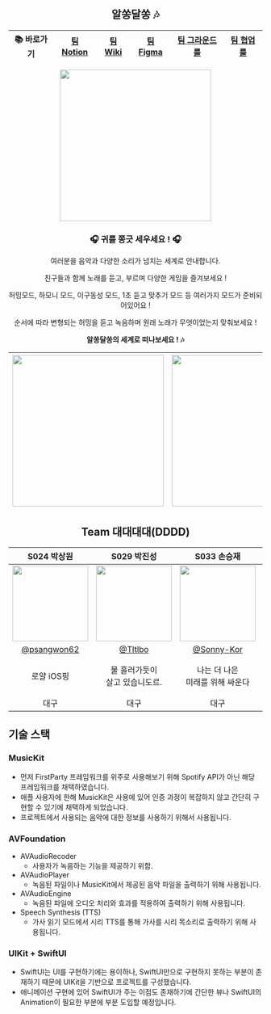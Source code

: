 
<div align="center">
  
## 알쏭달쏭 🎶
  
|📚 바로가기|[팀 Notion](https://mature-browser-f84.notion.site/12ee7c2fd62b80c196a2eef239b0b884?pvs=4)|[팀 Wiki](https://github.com/boostcampwm-2024/iOS07-alsongDalsong/wiki)|[팀 Figma](https://www.figma.com/design/Pv9SVfpYLjeRE00yMT4OF1/%EA%B0%88%ED%8B%B1%ED%8F%B0?node-id=0-1&t=eTWR2a895ooGgznA-1)|[팀 그라운드 룰](https://github.com/boostcampwm-2024/iOS07-boostproject/wiki/%EA%B7%B8%EB%9D%BC%EC%9A%B4%EB%93%9C-%EB%A3%B0)|[팀 협업 룰](https://mature-browser-f84.notion.site/12de7c2fd62b8077bd98da954a08c472?pvs=4)|
|:-:|:-:|:-:|:-:|:-:|:-:|
<img width=300 src="https://github.com/user-attachments/assets/ccbffd92-b2a7-495c-9681-23d5280281f2">

### **🎧 귀를 쫑긋 세우세요 ! 🎧** 

여러분을 음악과 다양한 소리가 넘치는 세계로 안내합니다. 

친구들과 함께 노래를 듣고, 부르며 다양한 게임을 즐겨보세요 ! 

허밍모드, 하모니 모드, 이구동성 모드, 1초 듣고 맞추기 모드 등 여러가지 모드가 준비되어있어요 ! 

순서에 따라 변형되는 허밍을 듣고 녹음하며 원래 노래가 무엇이었는지 맞춰보세요 ! 

**알쏭달쏭의 세계로 떠나보세요 ! 🎶** 
</div>

|<img width=300 src="https://github.com/user-attachments/assets/5d6e9355-7738-4361-92cd-824ad6d6b470"> | <img width=300 src="https://github.com/user-attachments/assets/a12d8c07-2e50-460c-b5b1-e686e00a3cf2">| <img width=300 src="https://github.com/user-attachments/assets/41b05c64-06e6-4559-8cf1-4d302f1e4ad5">|
|:-:|:-:|:-:|
<div align="center">
  
## Team 대대대대(DDDD)
|S024 박상원|S029 박진성|S033 손승재|S050 이민하|
|:-:|:-:|:-:|:-:|
|<img src="https://github.com/user-attachments/assets/1ea87e89-64d3-4948-8ae7-40b03802af01" width=150>|<img src="https://github.com/user-attachments/assets/5bc994cc-d56d-472f-b91d-4e545e42bf51" width=150>|<img src="https://github.com/user-attachments/assets/35077735-1bf3-46e5-b086-da1f7f17510b" width=150>|<img src="https://github.com/user-attachments/assets/c7d1b9c7-1b5e-44f8-ba8f-ba6258a8a5fe" width=150>|
|[@psangwon62](https://github.com/psangwon62)|[@Tltlbo](https://github.com/kth1210)|[@Sonny-Kor](https://github.com/Sonny-Kor)|[@moral-life](https://github.com/moral-life)|
|로얄 iOS핑|물 흘러가듯이<br>살고 있습니도르.|나는 더 나은<br>미래를 위해 싸운다|도덕적인 삶을 추구하는<br>개발자 이민하입니다.|
|대구|대구|대구|대전|

</div>



## 기술 스택

### MusicKit

- 먼저 FirstParty 프레임워크를 위주로 사용해보기 위해 Spotify API가 아닌 해당 프레임워크를 채택하였습니다.
- 애플 사용자에 한해 MusicKit은 사용에 있어 인증 과정이 복잡하지 않고 간단히 구현할 수 있기에 채택하게 되었습니다.
- 프로젝트에서 사용되는 음악에 대한 정보를 사용하기 위해서 사용됩니다.

### AVFoundation

- AVAudioRecoder
    - 사용자가 녹음하는 기능을 제공하기 위함.
- AVAudioPlayer
    - 녹음된 파일이나 MusicKit에서 제공된 음악 파일을 출력하기 위해 사용됩니다.
- AVAudioEngine
    - 녹음된 파일에 오디오 처리와 효과를 적용하여 출력하기 위해 사용됩니다.
- Speech Synthesis (TTS)
    - 가사 읽기 모드에서 시리 TTS를 통해 가사를 시리 목소리로 출력하기 위해 사용됩니다.

### UIKit + SwiftUI

- SwiftUI는 UI를 구현하기에는 용이하나, SwiftUI만으로 구현하지 못하는 부분이 존재하기 때문에 UIKit을 기반으로 프로젝트를 구성했습니다.
- 애니메이션 구현에 있어 SwiftUI가 주는 이점도 존재하기에 간단한 뷰나 SwiftUI의 Animation이 필요한 부분에 부분 도입할 예정입니다.

<br>

<div align="center">


</div>
